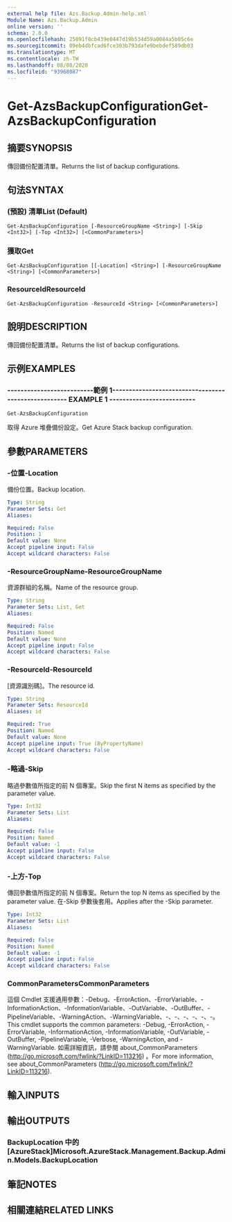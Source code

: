 ```yaml
---
external help file: Azs.Backup.Admin-help.xml
Module Name: Azs.Backup.Admin
online version: ''
schema: 2.0.0
ms.openlocfilehash: 25091f0cb439e0447d19b534d59a0084a5b05c6e
ms.sourcegitcommit: 09eb4dbfcad6fce303b793dafe9bebdef589db03
ms.translationtype: MT
ms.contentlocale: zh-TW
ms.lasthandoff: 08/08/2020
ms.locfileid: "93968087"
---
```

# <span data-ttu-id="b9a06-101">Get-AzsBackupConfiguration</span><span class="sxs-lookup"><span data-stu-id="b9a06-101">Get-AzsBackupConfiguration</span></span>

## <span data-ttu-id="b9a06-102">摘要</span><span class="sxs-lookup"><span data-stu-id="b9a06-102">SYNOPSIS</span></span>
<span data-ttu-id="b9a06-103">傳回備份配置清單。</span><span class="sxs-lookup"><span data-stu-id="b9a06-103">Returns the list of backup configurations.</span></span>

## <span data-ttu-id="b9a06-104">句法</span><span class="sxs-lookup"><span data-stu-id="b9a06-104">SYNTAX</span></span>

### <span data-ttu-id="b9a06-105"> (預設) 清單</span><span class="sxs-lookup"><span data-stu-id="b9a06-105">List (Default)</span></span>
```
Get-AzsBackupConfiguration [-ResourceGroupName <String>] [-Skip <Int32>] [-Top <Int32>] [<CommonParameters>]
```

### <span data-ttu-id="b9a06-106">獲取</span><span class="sxs-lookup"><span data-stu-id="b9a06-106">Get</span></span>
```
Get-AzsBackupConfiguration [[-Location] <String>] [-ResourceGroupName <String>] [<CommonParameters>]
```

### <span data-ttu-id="b9a06-107">ResourceId</span><span class="sxs-lookup"><span data-stu-id="b9a06-107">ResourceId</span></span>
```
Get-AzsBackupConfiguration -ResourceId <String> [<CommonParameters>]
```

## <span data-ttu-id="b9a06-108">說明</span><span class="sxs-lookup"><span data-stu-id="b9a06-108">DESCRIPTION</span></span>
<span data-ttu-id="b9a06-109">傳回備份配置清單。</span><span class="sxs-lookup"><span data-stu-id="b9a06-109">Returns the list of backup configurations.</span></span>

## <span data-ttu-id="b9a06-110">示例</span><span class="sxs-lookup"><span data-stu-id="b9a06-110">EXAMPLES</span></span>

### <span data-ttu-id="b9a06-111">--------------------------範例 1--------------------------</span><span class="sxs-lookup"><span data-stu-id="b9a06-111">-------------------------- EXAMPLE 1 --------------------------</span></span>
```
Get-AzsBackupConfiguration
```

<span data-ttu-id="b9a06-112">取得 Azure 堆疊備份設定。</span><span class="sxs-lookup"><span data-stu-id="b9a06-112">Get Azure Stack backup configuration.</span></span>

## <span data-ttu-id="b9a06-113">參數</span><span class="sxs-lookup"><span data-stu-id="b9a06-113">PARAMETERS</span></span>

### <span data-ttu-id="b9a06-114">-位置</span><span class="sxs-lookup"><span data-stu-id="b9a06-114">-Location</span></span>
<span data-ttu-id="b9a06-115">備份位置。</span><span class="sxs-lookup"><span data-stu-id="b9a06-115">Backup location.</span></span>

```yaml
Type: String
Parameter Sets: Get
Aliases: 

Required: False
Position: 1
Default value: None
Accept pipeline input: False
Accept wildcard characters: False
```

### <span data-ttu-id="b9a06-116">-ResourceGroupName</span><span class="sxs-lookup"><span data-stu-id="b9a06-116">-ResourceGroupName</span></span>
<span data-ttu-id="b9a06-117">資源群組的名稱。</span><span class="sxs-lookup"><span data-stu-id="b9a06-117">Name of the resource group.</span></span>

```yaml
Type: String
Parameter Sets: List, Get
Aliases: 

Required: False
Position: Named
Default value: None
Accept pipeline input: False
Accept wildcard characters: False
```

### <span data-ttu-id="b9a06-118">-ResourceId</span><span class="sxs-lookup"><span data-stu-id="b9a06-118">-ResourceId</span></span>
<span data-ttu-id="b9a06-119">[資源識別碼]。</span><span class="sxs-lookup"><span data-stu-id="b9a06-119">The resource id.</span></span>

```yaml
Type: String
Parameter Sets: ResourceId
Aliases: id

Required: True
Position: Named
Default value: None
Accept pipeline input: True (ByPropertyName)
Accept wildcard characters: False
```

### <span data-ttu-id="b9a06-120">-略過</span><span class="sxs-lookup"><span data-stu-id="b9a06-120">-Skip</span></span>
<span data-ttu-id="b9a06-121">略過參數值所指定的前 N 個專案。</span><span class="sxs-lookup"><span data-stu-id="b9a06-121">Skip the first N items as specified by the parameter value.</span></span>

```yaml
Type: Int32
Parameter Sets: List
Aliases: 

Required: False
Position: Named
Default value: -1
Accept pipeline input: False
Accept wildcard characters: False
```

### <span data-ttu-id="b9a06-122">-上方</span><span class="sxs-lookup"><span data-stu-id="b9a06-122">-Top</span></span>
<span data-ttu-id="b9a06-123">傳回參數值所指定的前 N 個專案。</span><span class="sxs-lookup"><span data-stu-id="b9a06-123">Return the top N items as specified by the parameter value.</span></span>
<span data-ttu-id="b9a06-124">在-Skip 參數後套用。</span><span class="sxs-lookup"><span data-stu-id="b9a06-124">Applies after the -Skip parameter.</span></span>

```yaml
Type: Int32
Parameter Sets: List
Aliases: 

Required: False
Position: Named
Default value: -1
Accept pipeline input: False
Accept wildcard characters: False
```

### <span data-ttu-id="b9a06-125">CommonParameters</span><span class="sxs-lookup"><span data-stu-id="b9a06-125">CommonParameters</span></span>
<span data-ttu-id="b9a06-126">這個 Cmdlet 支援通用參數：-Debug、-ErrorAction、-ErrorVariable、-InformationAction、-InformationVariable、-OutVariable、-OutBuffer、-PipelineVariable、-WarningAction、-WarningVariable、-、-、-、-、-、-。</span><span class="sxs-lookup"><span data-stu-id="b9a06-126">This cmdlet supports the common parameters: -Debug, -ErrorAction, -ErrorVariable, -InformationAction, -InformationVariable, -OutVariable, -OutBuffer, -PipelineVariable, -Verbose, -WarningAction, and -WarningVariable.</span></span> <span data-ttu-id="b9a06-127">如需詳細資訊，請參閱 about_CommonParameters (http://go.microsoft.com/fwlink/?LinkID=113216) 。</span><span class="sxs-lookup"><span data-stu-id="b9a06-127">For more information, see about_CommonParameters (http://go.microsoft.com/fwlink/?LinkID=113216).</span></span>

## <span data-ttu-id="b9a06-128">輸入</span><span class="sxs-lookup"><span data-stu-id="b9a06-128">INPUTS</span></span>

## <span data-ttu-id="b9a06-129">輸出</span><span class="sxs-lookup"><span data-stu-id="b9a06-129">OUTPUTS</span></span>

### <span data-ttu-id="b9a06-130">BackupLocation 中的 [AzureStack]</span><span class="sxs-lookup"><span data-stu-id="b9a06-130">Microsoft.AzureStack.Management.Backup.Admin.Models.BackupLocation</span></span>

## <span data-ttu-id="b9a06-131">筆記</span><span class="sxs-lookup"><span data-stu-id="b9a06-131">NOTES</span></span>

## <span data-ttu-id="b9a06-132">相關連結</span><span class="sxs-lookup"><span data-stu-id="b9a06-132">RELATED LINKS</span></span>

